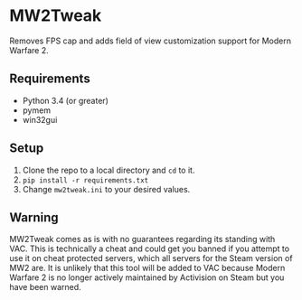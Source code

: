 # MW2Tweak
Removes FPS cap and adds field of view customization support for Modern Warfare 2.

## Requirements
* Python 3.4 (or greater)
* pymem
* win32gui

## Setup
1. Clone the repo to a local directory and `cd` to it.
2. `pip install -r requirements.txt`
3. Change `mw2tweak.ini` to your desired values.

## Warning
MW2Tweak comes as is with no guarantees regarding its standing with VAC. This is technically a cheat and could get you banned if you attempt to use it on cheat protected servers, which all servers for the Steam version of MW2 are. It is unlikely that this tool will be added to VAC because Modern Warfare 2 is no longer actively maintained by Activision on Steam but you have been warned.